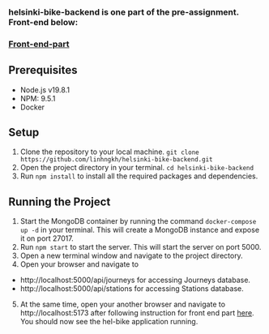 ### helsinki-bike-backend is one part of the pre-assignment. Front-end below: 
### [Front-end-part](https://github.com/linhngkh/helsinki-bike-frontend)

## Prerequisites
* Node.js v19.8.1
* NPM: 9.5.1
* Docker
## Setup
1. Clone the repository to your local machine. ``git clone https://github.com/linhngkh/helsinki-bike-backend.git``
2. Open the project directory in your terminal.
``cd helsinki-bike-backend``
3. Run ``npm install`` to install all the required packages and dependencies.
## Running the Project
1. Start the MongoDB container by running the command ``docker-compose up -d`` in your terminal. This will create a MongoDB instance and expose it on port 27017.
2. Run ``npm start`` to start the server. This will start the server on port 5000.
3. Open a new terminal window and navigate to the project directory.
4. Open your browser and navigate to 
* http://localhost:5000/api/journeys for accessing Journeys database. 
* http://localhost:5000/api/stations for accessing Stations database.
5. At the same time, open your another browser and navigate to http://localhost:5173 after following instruction for front end part [here](https://github.com/linhngkh/helsinki-bike-frontend). You should now see the hel-bike application running.


